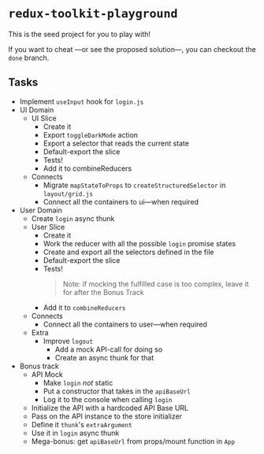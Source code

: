 # `redux-toolkit-playground`

This is the seed project for you to play with!

If you want to cheat —or see the proposed solution—, you can checkout the `done` branch.

## Tasks

- Implement `useInput` hook for `login.js`
- UI Domain
  - UI Slice
    - Create it
    - Export `toggleDarkMode` action
    - Export a selector that reads the current state
    - Default-export the slice
    - Tests!
    - Add it to combineReducers
  - Connects
    - Migrate `mapStateToProps` to `createStructuredSelector` in `layout/grid.js`
    - Connect all the containers to ui—when required
- User Domain
  - Create `login` async thunk
  - User Slice
    - Create it
    - Work the reducer with all the possible `login` promise states
    - Create and export all the selectors defined in the file
    - Default-export the slice
    - Tests!
      > Note: if mocking the fulfilled case is too complex, leave it for after the Bonus Track
    - Add it to `combineReducers`
  - Connects
    - Connect all the containers to user—when required
  - Extra
    - Improve `logout`
      - Add a mock API-call for doing so
      - Create an async thunk for that
- Bonus track
  - API Mock
    - Make `login` _not_ static
    - Put a constructor that takes in the `apiBaseUrl`
    - Log it to the console when calling `login`
  - Initialize the API with a hardcoded API Base URL
  - Pass on the API instance to the store initializer
  - Define it `thunk`'s `extraArgument`
  - Use it in `login` async thunk
  - Mega-bonus: get `apiBaseUrl` from props/mount function in `App`
